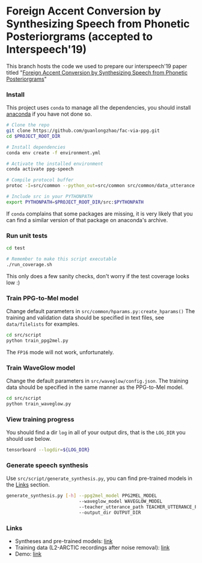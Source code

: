 # Foreign Accent Conversion by Synthesizing Speech from Phonetic Posteriorgrams (accepted to Interspeech'19) 

This branch hosts the code we used to
prepare our interspeech'19 paper titled "[Foreign Accent Conversion by Synthesizing Speech from Phonetic Posteriorgrams](https://psi.engr.tamu.edu/wp-content/uploads/2019/07/zhao2019interspeech.pdf)"

### Install

This project uses `conda` to manage all the dependencies, you should install [anaconda](https://anaconda.org/) if you have not done so. 

```bash
# Clone the repo
git clone https://github.com/guanlongzhao/fac-via-ppg.git
cd $PROJECT_ROOT_DIR

# Install dependencies
conda env create -f environment.yml

# Activate the installed environment
conda activate ppg-speech

# Compile protocol buffer
protoc -I=src/common --python_out=src/common src/common/data_utterance.proto

# Include src in your PYTHONPATH
export PYTHONPATH=$PROJECT_ROOT_DIR/src:$PYTHONPATH
```

If `conda` complains that some packages are missing, it is very likely that you can find a similar version of that package on anaconda's archive.

### Run unit tests

```bash
cd test

# Remember to make this script executable
./run_coverage.sh
```

This only does a few sanity checks, don't worry if the test coverage looks low :)

### Train PPG-to-Mel model
Change default parameters in `src/common/hparams.py:create_hparams()`
The training and validation data should be specified in text files, see `data/filelists` for examples.

```bash
cd src/script
python train_ppg2mel.py
```
The `FP16` mode will not work, unfortunately.

### Train WaveGlow model
Change the default parameters in `src/waveglow/config.json`. The training data should be specified in the same manner as the PPG-to-Mel model.

```bash
cd src/script
python train_waveglow.py
```

### View training progress
You should find a dir `log` in all of your output dirs, that is the `LOG_DIR` you should use below.

```bash
tensorboard --logdir=${LOG_DIR}
```

### Generate speech synthesis
Use `src/script/generate_synthesis.py`, you can find pre-trained models in the [Links](#Links) section.

```bash
generate_synthesis.py [-h] --ppg2mel_model PPG2MEL_MODEL
                           --waveglow_model WAVEGLOW_MODEL
                           --teacher_utterance_path TEACHER_UTTERANCE_PATH
                           --output_dir OUTPUT_DIR
```

### Links

- Syntheses and pre-trained models: [link](https://drive.google.com/file/d/1nye-CAGyz3diM5Q80s0iuBYgcIL_cqrs/view?usp=sharing)
- Training data (L2-ARCTIC recordings after noise removal): [link](https://drive.google.com/file/d/1WnBHAfjEKdFTBDv5D6DxRnlcvfiODBgy/view?usp=sharing)
- Demo: [link](https://guanlongzhao.github.io/demo/fac-via-ppg)
